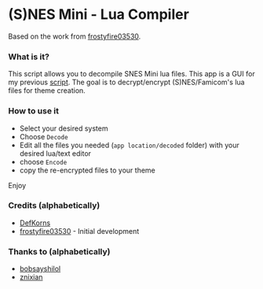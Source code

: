 # (S)NES Mini - Lua Compiler
Based on the work from [frostyfire03530](https://github.com/frostyfire03530).

### **What is it?**
This script allows you to decompile SNES Mini lua files.
This app is a GUI for my previous [script](https://github.com/DefKorns/classic-mini-lua-decompiler). The goal is to decrypt/encrypt (S)NES/Famicom's lua files for theme creation.

### **How to use it**
- Select your desired system
- Choose `Decode`
- Edit all the files you needed (`app location/decoded` folder) with your desired lua/text editor
- choose `Encode`
- copy the re-encrypted files to your theme

Enjoy

### Credits (alphabetically)
- [DefKorns](https://github.com/DefKorns)
- [frostyfire03530](https://github.com/frostyfire03530) - Initial development 

### Thanks to (alphabetically)
- [bobsayshilol](https://github.com/bobsayshilol/)
- [znixian](https://gitlab.com/znixian)
